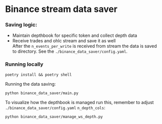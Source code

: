 # Binance stream data saver

### Saving logic:
- Maintain depthbook for specific token and collect depth data
- Receive trades and ohlc stream and save it as well  
After the `n_events_per_write` is received from stream the data is saved to directory. See the `./binance_data_saver/config.yaml`.

### Running locally
```
poetry install && poetry shell
```
Running the data saving:

````
python binance_data_saver/main.py
````
To visualize how the depthbook is managed run this, remember to adjust `./binance_data_saver/config.yaml` `n_depth_cols`:
```
python binance_data_saver/manage_ws_depth.py
```

